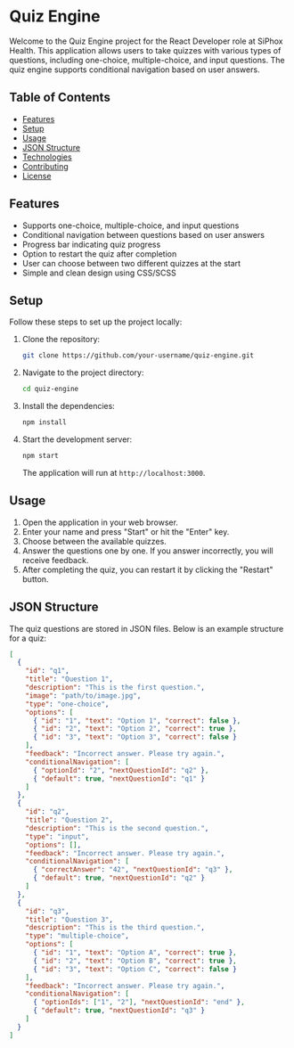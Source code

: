 # Quiz Engine

Welcome to the Quiz Engine project for the React Developer role at SiPhox Health. This application allows users to take quizzes with various types of questions, including one-choice, multiple-choice, and input questions. The quiz engine supports conditional navigation based on user answers.

## Table of Contents

- [Features](#features)
- [Setup](#setup)
- [Usage](#usage)
- [JSON Structure](#json-structure)
- [Technologies](#technologies)
- [Contributing](#contributing)
- [License](#license)

## Features

- Supports one-choice, multiple-choice, and input questions
- Conditional navigation between questions based on user answers
- Progress bar indicating quiz progress
- Option to restart the quiz after completion
- User can choose between two different quizzes at the start
- Simple and clean design using CSS/SCSS

## Setup

Follow these steps to set up the project locally:

1. Clone the repository:

    ```bash
    git clone https://github.com/your-username/quiz-engine.git
    ```

2. Navigate to the project directory:

    ```bash
    cd quiz-engine
    ```

3. Install the dependencies:

    ```bash
    npm install
    ```

4. Start the development server:

    ```bash
    npm start
    ```

    The application will run at `http://localhost:3000`.

## Usage

1. Open the application in your web browser.
2. Enter your name and press "Start" or hit the "Enter" key.
3. Choose between the available quizzes.
4. Answer the questions one by one. If you answer incorrectly, you will receive feedback.
5. After completing the quiz, you can restart it by clicking the "Restart" button.

## JSON Structure

The quiz questions are stored in JSON files. Below is an example structure for a quiz:

```json
[
  {
    "id": "q1",
    "title": "Question 1",
    "description": "This is the first question.",
    "image": "path/to/image.jpg",
    "type": "one-choice",
    "options": [
      { "id": "1", "text": "Option 1", "correct": false },
      { "id": "2", "text": "Option 2", "correct": true },
      { "id": "3", "text": "Option 3", "correct": false }
    ],
    "feedback": "Incorrect answer. Please try again.",
    "conditionalNavigation": [
      { "optionId": "2", "nextQuestionId": "q2" },
      { "default": true, "nextQuestionId": "q1" }
    ]
  },
  {
    "id": "q2",
    "title": "Question 2",
    "description": "This is the second question.",
    "type": "input",
    "options": [],
    "feedback": "Incorrect answer. Please try again.",
    "conditionalNavigation": [
      { "correctAnswer": "42", "nextQuestionId": "q3" },
      { "default": true, "nextQuestionId": "q2" }
    ]
  },
  {
    "id": "q3",
    "title": "Question 3",
    "description": "This is the third question.",
    "type": "multiple-choice",
    "options": [
      { "id": "1", "text": "Option A", "correct": true },
      { "id": "2", "text": "Option B", "correct": true },
      { "id": "3", "text": "Option C", "correct": false }
    ],
    "feedback": "Incorrect answer. Please try again.",
    "conditionalNavigation": [
      { "optionIds": ["1", "2"], "nextQuestionId": "end" },
      { "default": true, "nextQuestionId": "q3" }
    ]
  }
]
